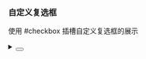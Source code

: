 ### 自定义复选框

使用 <yc-tag>#checkbox</yc-tag> 插槽自定义复选框的展示

<div class="cell-demo vp-raw">
  <yc-checkbox-group :default-value="['1']">
    <yc-checkbox value="1">
      <template #checkbox="{ checked }">
        <yc-tag
          :checked="checked"
          checkable
          >This is a tag checkbox 1</yc-tag
        >
      </template>
    </yc-checkbox>
    <yc-checkbox value="2">
      <template #checkbox="{ checked }">
        <yc-tag
          :checked="checked"
          checkable
          >This is a tag checkbox 2</yc-tag
        >
      </template>
    </yc-checkbox>
    <yc-checkbox value="3">
      <template #checkbox="{ checked }">
        <yc-tag
          :checked="checked"
          checkable
          >This is a tag checkbox 3</yc-tag
        >
      </template>
    </yc-checkbox>
  </yc-checkbox-group>

  <div :style="{ marginTop: '20px' }">
    <yc-checkbox-group :default-value="[1]">
      <template
        v-for="item in 2"
        :key="item">
        <yc-checkbox :value="item">
          <template #checkbox="{ checked }">
            <yc-space
              align="start"
              class="custom-checkbox-card"
              :class="{ 'custom-checkbox-card-checked': checked }">
              <div className="custom-checkbox-card-mask">
                <div className="custom-checkbox-card-mask-dot" />
              </div>
              <div>
                <div className="custom-checkbox-card-title">
                  Checkbox Card {{ item }}
                </div>
                <yc-typography-text type="secondary">
                  this is a text
                </yc-typography-text>
              </div>
            </yc-space>
          </template>
        </yc-checkbox>
      </template>
    </yc-checkbox-group>
  </div>
</div>

<style scoped>
.custom-checkbox-card {
  padding: 10px 16px;
  border: 1px solid var(--color-border-2);
  border-radius: 4px;
  width: 250px;
  box-sizing: border-box;
}

.custom-checkbox-card-mask {
  height: 14px;
  width: 14px;
  display: inline-flex;
  align-items: center;
  justify-content: center;
  border-radius: 2px;
  border: 1px solid var(--color-border-2);
  box-sizing: border-box;
}

.custom-checkbox-card-mask-dot {
  width: 8px;
  height: 8px;
  border-radius: 2px;
}

.custom-checkbox-card-title {
  color: var(--color-text-1);
  font-size: 14px;
  font-weight: bold;
  margin-bottom: 8px;
}

.custom-checkbox-card:hover,
.custom-checkbox-card-checked,
.custom-checkbox-card:hover .custom-checkbox-card-mask,
.custom-checkbox-card-checked .custom-checkbox-card-mask {
  border-color: rgb(var(--primary-6));
}

.custom-checkbox-card-checked {
  background-color: var(--color-primary-light-1);
}

.custom-checkbox-card:hover .custom-checkbox-card-title,
.custom-checkbox-card-checked .custom-checkbox-card-title {
  color: rgb(var(--primary-6));
}

.custom-checkbox-card-checked .custom-checkbox-card-mask-dot {
  background-color: rgb(var(--primary-6));
}
</style>

<details>
<summary>
 <button class="code-btn"  >
    <icon-code />
 </button>
</summary>

```vue
<template>
  <yc-checkbox-group :default-value="['1']">
    <yc-checkbox value="1">
      <template #checkbox="{ checked }">
        <yc-tag
          :checked="checked"
          checkable
          >This is a tag checkbox 1</yc-tag
        >
      </template>
    </yc-checkbox>
    <yc-checkbox value="2">
      <template #checkbox="{ checked }">
        <yc-tag
          :checked="checked"
          checkable
          >This is a tag checkbox 2</yc-tag
        >
      </template>
    </yc-checkbox>
    <yc-checkbox value="3">
      <template #checkbox="{ checked }">
        <yc-tag
          :checked="checked"
          checkable
          >This is a tag checkbox 3</yc-tag
        >
      </template>
    </yc-checkbox>
  </yc-checkbox-group>

  <div :style="{ marginTop: '20px' }">
    <yc-checkbox-group :default-value="[1]">
      <template
        v-for="item in 2"
        :key="item">
        <yc-checkbox :value="item">
          <template #checkbox="{ checked }">
            <yc-space
              align="start"
              class="custom-checkbox-card"
              :class="{ 'custom-checkbox-card-checked': checked }">
              <div className="custom-checkbox-card-mask">
                <div className="custom-checkbox-card-mask-dot" />
              </div>
              <div>
                <div className="custom-checkbox-card-title">
                  Checkbox Card {{ item }}
                </div>
                <yc-typography-text type="secondary">
                  this is a text
                </yc-typography-text>
              </div>
            </yc-space>
          </template>
        </yc-checkbox>
      </template>
    </yc-checkbox-group>
  </div>
</template>

<style scoped>
.custom-checkbox-card {
  padding: 10px 16px;
  border: 1px solid var(--color-border-2);
  border-radius: 4px;
  width: 250px;
  box-sizing: border-box;
}

.custom-checkbox-card-mask {
  height: 14px;
  width: 14px;
  display: inline-flex;
  align-items: center;
  justify-content: center;
  border-radius: 2px;
  border: 1px solid var(--color-border-2);
  box-sizing: border-box;
}

.custom-checkbox-card-mask-dot {
  width: 8px;
  height: 8px;
  border-radius: 2px;
}

.custom-checkbox-card-title {
  color: var(--color-text-1);
  font-size: 14px;
  font-weight: bold;
  margin-bottom: 8px;
}

.custom-checkbox-card:hover,
.custom-checkbox-card-checked,
.custom-checkbox-card:hover .custom-checkbox-card-mask,
.custom-checkbox-card-checked .custom-checkbox-card-mask {
  border-color: rgb(var(--primary-6));
}

.custom-checkbox-card-checked {
  background-color: var(--color-primary-light-1);
}

.custom-checkbox-card:hover .custom-checkbox-card-title,
.custom-checkbox-card-checked .custom-checkbox-card-title {
  color: rgb(var(--primary-6));
}

.custom-checkbox-card-checked .custom-checkbox-card-mask-dot {
  background-color: rgb(var(--primary-6));
}
</style>
```

</details>
